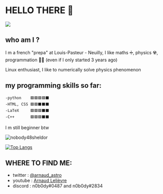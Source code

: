 # HELLO THERE 👋

![](https://cdn.discordapp.com/attachments/748653688515592332/817336205108183060/hello_there.gif)


## who am I ?

I m a french "prepa" at Louis-Pasteur - Neuilly, I like maths ➗, physics ☢️, programmation 👨‍💻 (even if I only started 3 years ago)

Linux enthusiast, I like to numerically solve physics phenomenon

## my programming skills so far:

	-python    🟩🟩🟩🟩⬛️	
	-HTML, CSS 🟩🟩⬛️⬛️⬛️
	-LaTeX 	   🟩🟩🟩⬛️⬛️ 
	-C++       🟩🟩🟩⬛️⬛️

I m still beginner btw


![nobody48sheldor](https://github-readme-stats.vercel.app/api?username=nobody48sheldor&theme=dark&show_icons=true)

[![Top Langs](https://github-readme-stats.vercel.app/api/top-langs/?username=nobody48sheldor&layout=compact&theme=dark)](https://github.com/anuraghazra/github-readme-stats)

## WHERE TO FIND ME:

 - twitter : [@arnaud_astro](https://twitter.com/arnaud_astro)
 - youtube : [Arnaud Lelièvre](https://www.youtube.com/channel/UC5hh2FhFfBf05rj3RZtki1g)
 - discord : n0b0dy#0487  and n0b0dy#2834
